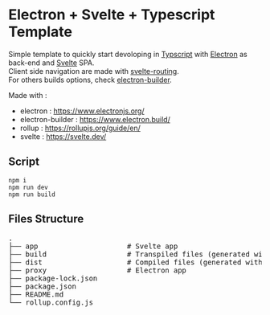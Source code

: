 # Electron + Svelte + Typescript Template

Simple template to quickly start devoloping in [Typscript](https://www.typescriptlang.org/) with
[Electron](https://www.electronjs.org/) as back-end and [Svelte](https://svelte.dev/) SPA.  
Client side navigation are made with [svelte-routing](https://github.com/EmilTholin/svelte-routing).  
For others builds options, check [electron-builder](https://www.electron.build/).

Made with :

- electron : https://www.electronjs.org/
- electron-builder : https://www.electron.build/
- rollup : https://rollupjs.org/guide/en/
- svelte : https://svelte.dev/

## Script

```
npm i
npm run dev
npm run build
```

## Files Structure

<pre>
.   
├── app                     # Svelte app    
├── build                   # Transpiled files (generated with ```npm run dev```)   
├── dist                    # Compiled files (generated with ```npm run build```)      
├── proxy                   # Electron app   
├── package-lock.json                      
├── package.json                      
├── README.md                      
└── rollup.config.js   
</pre>
